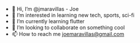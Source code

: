 - 👋 Hi, I’m @jmaravillas - Joe
- 👀 I’m interested in learning new tech, sports, sci-fi
- 🌱 I’m currently learning flutter
- 💞️ I’m looking to collaborate on something cool
- 📫 How to reach me joemaravillas@gmail.com

<!---
jmaravillas/jmaravillas is a ✨ special ✨ repository because its `README.md` (this file) appears on your GitHub profile.
You can click the Preview link to take a look at your changes.
--->
